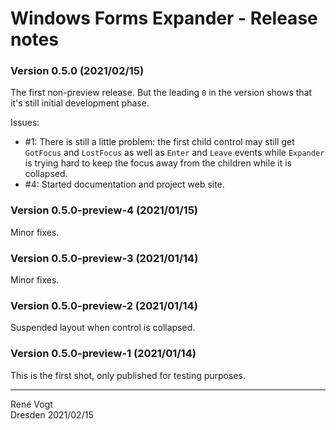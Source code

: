 # Windows Forms Expander - Release notes

### Version 0.5.0 (2021/02/15)

The first non-preview release. But the leading `0` in the version shows
that it's still initial development phase.  

Issues:  
- #1: There is still a little problem: the first child control may still
get `GotFocus` and `LostFocus` as well as `Enter` and `Leave` events while
`Expander` is trying hard to keep the focus away from the children while it
is collapsed.
- #4: Started documentation and project web site.


### Version 0.5.0-preview-4 (2021/01/15)

Minor fixes.

### Version 0.5.0-preview-3 (2021/01/14)

Minor fixes.

### Version 0.5.0-preview-2 (2021/01/14)

Suspended layout when control is collapsed.

### Version 0.5.0-preview-1 (2021/01/14)

This is the first shot, only published for testing purposes.

---
Ren&eacute; Vogt  
Dresden 2021/02/15
